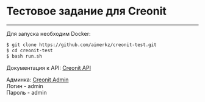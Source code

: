 # Тестовое задание для Creonit
***
Для запуска необходим Docker:

```bash
$ git clone https://github.com/aimerkz/creonit-test.git
$ cd creonit-test
$ bash run.sh
```

Документация к API: [Creonit API](http://127.0.0.1:8000/api/docs/)<br>

Админка: [Creonit Admin](http://127.0.0.1:8000/admin)<br>
Логин - admin \
Пароль - admin
